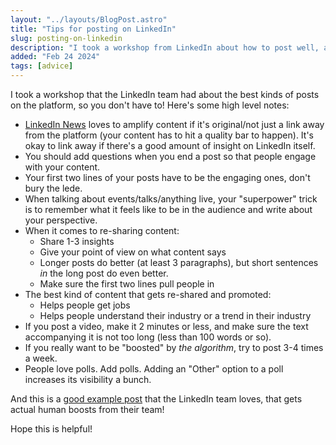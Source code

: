 ```yaml
---
layout: "../layouts/BlogPost.astro"
title: "Tips for posting on LinkedIn"
slug: posting-on-linkedin
description: "I took a workshop from LinkedIn about how to post well, and they had helpful insights!"
added: "Feb 24 2024"
tags: [advice]
---
```


I took a workshop that the LinkedIn team had about the best kinds of posts on the platform, so you don't have to! Here's some high level notes:

- [LinkedIn News](https://www.linkedin.com/showcase/linkedin-news/) loves to amplify content if it's original/not just a link away from the platform (your content has to hit a quality bar to happen). It's okay to link away if there's a good amount of insight on LinkedIn itself.
- You should add questions when you end a post so that people engage with your content.
- Your first two lines of your posts have to be the engaging ones, don't bury the lede.
- When talking about events/talks/anything live, your "superpower" trick is to remember what it feels like to be in the audience and write about your perspective.
- When it comes to re-sharing content:
  - Share 1-3 insights
  - Give your point of view on what content says
  - Longer posts do better (at least 3 paragraphs), but short sentences _in_ the long post do even better.
  - Make sure the first two lines pull people in
- The best kind of content that gets re-shared and promoted:
  - Helps people get jobs
  - Helps people understand their industry or a trend in their industry
- If you post a video, make it 2 minutes or less, and make sure the text accompanying it is not too long (less than 100 words or so).
- If you really want to be "boosted" by _the algorithm_, try to post 3-4 times a week.
- People love polls. Add polls. Adding an "Other" option to a poll increases its visibility a bunch.

And this is a [good example post](<https://www.linkedin.com/feed/update/urn:li:activity:7003396408196165633/?updateEntityUrn=urn:li:fs_feedUpdate:(V2,urn:li:activity:7003396408196165633)>) that the LinkedIn team loves, that gets actual human boosts from their team!

Hope this is helpful!
